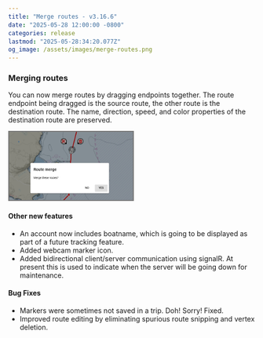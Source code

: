 ```yaml
---
title: "Merge routes - v3.16.6"
date: "2025-05-28 12:00:00 -0800"
categories: release 
lastmod: "2025-05-28:34:20.077Z"
og_image: /assets/images/merge-routes.png
---
```


### Merging routes

You can now merge routes by dragging endpoints together.  The route endpoint being dragged is the source route, the other route is the destination route.
                                The name, direction, speed, and color properties of the destination route are preserved.

<img src="/assets/images/merge-routes.png"  width="50%" style="border: 2px solid #777;"/>


#### Other new features

- An account now includes boatname, which is going to be displayed as part of a future tracking feature.
- Added webcam marker icon.
- Added bidirectional client/server communication using signalR.  At present this is used to indicate when the server will be going down for maintenance.



#### Bug Fixes

- Markers were sometimes not saved in a trip. Doh! Sorry! Fixed.
- Improved route editing by eliminating spurious route snipping and vertex deletion.

